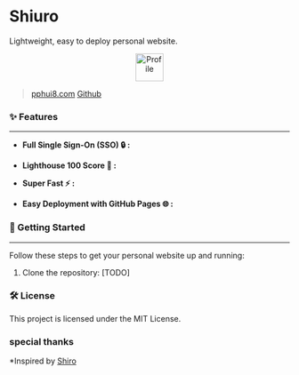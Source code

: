 # Shiuro

Lightweight, easy to deploy personal website.


<p align="center">
  <img src="https://raw.githubusercontent.com/pphui8/Shiuro/main/public/pphui8.ico" alt="Profile" height=50 >
</p>


> [pphui8.com](https://pphui8.com)
> [Github](https://github.com/pphui8/Shiuro)

###  :sparkles: Features

---

- **Full Single Sign-On (SSO) :lock: :**

- **Lighthouse 100 Score :rocket: :**

- **Super Fast :zap: :**

- **Easy Deployment with GitHub Pages :globe_with_meridians: :**

### :rocket: Getting Started

---

Follow these steps to get your personal website up and running:


1. Clone the repository:
[TODO]

### :hammer_and_wrench: License
This project is licensed under the MIT License.

### special thanks
*Inspired by [Shiro](https://github.com/Innei/Shiro)
